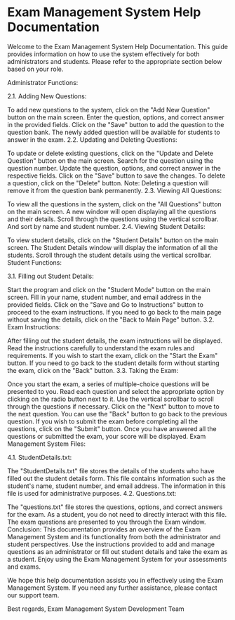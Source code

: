 Exam Management System Help Documentation
========================================

Welcome to the Exam Management System Help Documentation. This guide provides information on how to use the system effectively for both administrators and students. Please refer to the appropriate section below based on your role.

Administrator Functions:

2.1. Adding New Questions:

To add new questions to the system, click on the "Add New Question" button on the main screen.
Enter the question, options, and correct answer in the provided fields.
Click on the "Save" button to add the question to the question bank.
The newly added question will be available for students to answer in the exam.
2.2. Updating and Deleting Questions:

To update or delete existing questions, click on the "Update and Delete Question" button on the main screen.
Search for the question using the question number.
Update the question, options, and correct answer in the respective fields.
Click on the "Save" button to save the changes.
To delete a question, click on the "Delete" button.
Note: Deleting a question will remove it from the question bank permanently.
2.3. Viewing All Questions:

To view all the questions in the system, click on the "All Questions" button on the main screen.
A new window will open displaying all the questions and their details.
Scroll through the questions using the vertical scrollbar. And sort by name and student number.
2.4. Viewing Student Details:

To view student details, click on the "Student Details" button on the main screen.
The Student Details window will display the information of all the students.
Scroll through the student details using the vertical scrollbar.
Student Functions:

3.1. Filling out Student Details:

Start the program and click on the "Student Mode" button on the main screen.
Fill in your name, student number, and email address in the provided fields.
Click on the "Save and Go to Instructions" button to proceed to the exam instructions.
If you need to go back to the main page without saving the details, click on the "Back to Main Page" button.
3.2. Exam Instructions:

After filling out the student details, the exam instructions will be displayed.
Read the instructions carefully to understand the exam rules and requirements.
If you wish to start the exam, click on the "Start the Exam" button.
If you need to go back to the student details form without starting the exam, click on the "Back" button.
3.3. Taking the Exam:

Once you start the exam, a series of multiple-choice questions will be presented to you.
Read each question and select the appropriate option by clicking on the radio button next to it.
Use the vertical scrollbar to scroll through the questions if necessary.
Click on the "Next" button to move to the next question.
You can use the "Back" button to go back to the previous question.
If you wish to submit the exam before completing all the questions, click on the "Submit" button.
Once you have answered all the questions or submitted the exam, your score will be displayed.
Exam Management System Files:

4.1. StudentDetails.txt:

The "StudentDetails.txt" file stores the details of the students who have filled out the student details form.
This file contains information such as the student's name, student number, and email address.
The information in this file is used for administrative purposes.
4.2. Questions.txt:

The "questions.txt" file stores the questions, options, and correct answers for the exam.
As a student, you do not need to directly interact with this file. The exam questions are presented to you through the Exam window.
Conclusion:
This documentation provides an overview of the Exam Management System and its functionality from both the administrator and student perspectives. Use the instructions provided to add and manage questions as an administrator or fill out student details and take the exam as a student. Enjoy using the Exam Management System for your assessments and exams.

We hope this help documentation assists you in effectively using the Exam Management System. If you need any further assistance, please contact our support team.

Best regards,
Exam Management System Development Team
